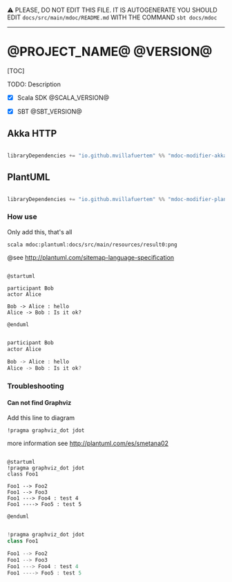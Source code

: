 :warning: PLEASE, DO NOT EDIT THIS FILE.
IT IS AUTOGENERATE YOU SHOULD EDIT `docs/src/main/mdoc/README.md`
WITH THE COMMAND `sbt docs/mdoc`

---

# @PROJECT_NAME@ @VERSION@

[TOC]

TODO: Description

- [x] Scala SDK @SCALA_VERSION@
- [x] SBT @SBT_VERSION@


## Akka HTTP

```scala

libraryDependencies += "io.github.mvillafuertem" %% "mdoc-modifier-akka-http" % "@VERSION@"

```

## PlantUML

```scala

libraryDependencies += "io.github.mvillafuertem" %% "mdoc-modifier-plantuml" % "@VERSION@"

```

### How use

Only add this, that's all

```
scala mdoc:plantuml:docs/src/main/resources/result0:png
```



@see http://plantuml.com/sitemap-language-specification

```plantuml 

@startuml

participant Bob
actor Alice
 
Bob -> Alice : hello
Alice -> Bob : Is it ok?

@enduml

```

```scala mdoc:plantuml:docs/src/main/resources/result0:png

participant Bob
actor Alice
 
Bob -> Alice : hello
Alice -> Bob : Is it ok?

```


### Troubleshooting

#### Can not find Graphviz

Add this line to diagram

```
!pragma graphviz_dot jdot
```

more information see http://plantuml.com/es/smetana02

```plantuml

@startuml
!pragma graphviz_dot jdot
class Foo1

Foo1 --> Foo2
Foo1 --> Foo3
Foo1 ---> Foo4 : test 4
Foo1 ----> Foo5 : test 5

@enduml

```

```scala mdoc:plantuml:docs/src/main/resources/result1:png

!pragma graphviz_dot jdot
class Foo1

Foo1 --> Foo2
Foo1 --> Foo3
Foo1 ---> Foo4 : test 4
Foo1 ----> Foo5 : test 5

```